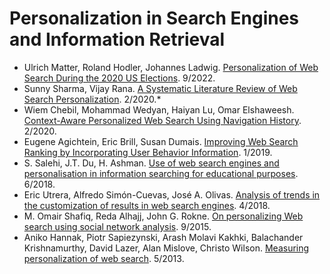 # Personalization in Search Engines and Information Retrieval

- Ulrich Matter, Roland Hodler, Johannes Ladwig. [Personalization of Web Search During the 2020 US Elections](https://www.researchgate.net/publication/363920168_Personalization_of_Web_Search_During_the_2020_US_Elections). 9/2022.
- Sunny Sharma, Vijay Rana. [A Systematic Literature Review of Web Search Personalization](https://www.researchgate.net/publication/339466998_A_Systematic_Literature_Review_Of_Web_Search_Personalization). 2/2020.*
- Wiem Chebil, Mohammad Wedyan, Haiyan Lu, Omar Elshaweesh. [Context-Aware Personalized Web Search Using Navigation History](https://www.researchgate.net/publication/339435401_Context-Aware_Personalized_Web_Search_Using_Navigation_History). 2/2020.
- Eugene Agichtein, Eric Brill, Susan Dumais. [Improving Web Search Ranking by Incorporating User Behavior Information](https://www.researchgate.net/publication/330459175_Improving_Web_Search_Ranking_by_Incorporating_User_Behavior_Information). 1/2019.
- S. Salehi, J.T. Du, H. Ashman. [Use of web search engines and personalisation in information searching for educational purposes](https://www.researchgate.net/publication/326197645_Use_of_web_search_engines_and_personalisation_in_information_searching_for_educational_purposes). 6/2018.
- Eric Utrera, Alfredo Simón-Cuevas, José A. Olivas. [Analysis of trends in the customization of results in web search engines](https://www.researchgate.net/publication/325157476_Analysis_of_trends_in_the_customization_of_results_in_web_search_engines). 4/2018.
- M. Omair Shafiq, Reda Alhajj, John G. Rokne. [On personalizing Web search using social network analysis](https://www.researchgate.net/publication/275219347_On_personalizing_Web_search_using_social_network_analysis). 9/2015.
- Aniko Hannak, Piotr Sapiezynski, Arash Molavi Kakhki, Balachander Krishnamurthy, David Lazer, Alan Mislove, Christo Wilson. [Measuring personalization of web search](https://www.researchgate.net/publication/262424460_Measuring_personalization_of_Web_search). 5/2013.